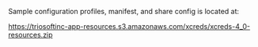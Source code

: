 Sample configuration profiles, manifest, and share config is located at:

https://triosoftinc-app-resources.s3.amazonaws.com/xcreds/xcreds-4_0-resources.zip
